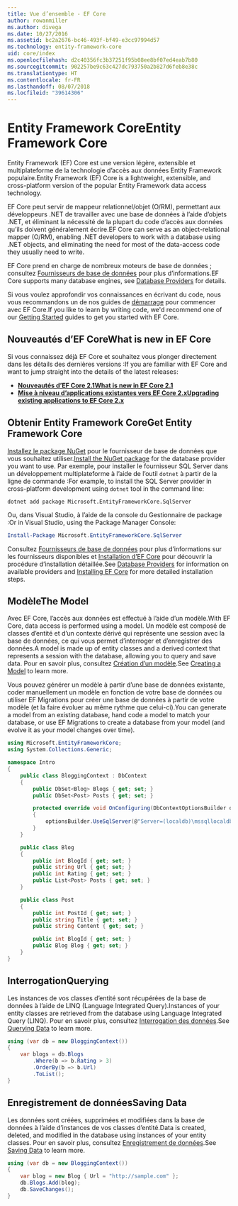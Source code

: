 ```yaml
---
title: Vue d’ensemble - EF Core
author: rowanmiller
ms.author: divega
ms.date: 10/27/2016
ms.assetid: bc2a2676-bc46-493f-bf49-e3cc97994d57
ms.technology: entity-framework-core
uid: core/index
ms.openlocfilehash: d2c40356fc3b37251f95b08ee8bf07ed4eab7b80
ms.sourcegitcommit: 902257be9c63c427dc793750a2b827d6feb8e38c
ms.translationtype: HT
ms.contentlocale: fr-FR
ms.lasthandoff: 08/07/2018
ms.locfileid: "39614306"
---
```

# <a name="entity-framework-core"></a><span data-ttu-id="a96b9-102">Entity Framework Core</span><span class="sxs-lookup"><span data-stu-id="a96b9-102">Entity Framework Core</span></span>

<span data-ttu-id="a96b9-103">Entity Framework (EF) Core est une version légère, extensible et multiplateforme de la technologie d’accès aux données Entity Framework populaire.</span><span class="sxs-lookup"><span data-stu-id="a96b9-103">Entity Framework (EF) Core is a lightweight, extensible, and cross-platform version of the popular Entity Framework data access technology.</span></span>

<span data-ttu-id="a96b9-104">EF Core peut servir de mappeur relationnel/objet (O/RM), permettant aux développeurs .NET de travailler avec une base de données à l’aide d’objets .NET, et éliminant la nécessité de la plupart du code d’accès aux données qu’ils doivent généralement écrire.</span><span class="sxs-lookup"><span data-stu-id="a96b9-104">EF Core can serve as an object-relational mapper (O/RM), enabling .NET developers to work with a database using .NET objects, and eliminating the need for most of the data-access code they usually need to write.</span></span>

<span data-ttu-id="a96b9-105">EF Core prend en charge de nombreux moteurs de base de données ; consultez [Fournisseurs de base de données](providers/index.md) pour plus d’informations.</span><span class="sxs-lookup"><span data-stu-id="a96b9-105">EF Core supports many database engines, see [Database Providers](providers/index.md) for details.</span></span>

<span data-ttu-id="a96b9-106">Si vous voulez approfondir vos connaissances en écrivant du code, nous vous recommandons un de nos guides de [démarrage](get-started/index.md) pour commencer avec EF Core.</span><span class="sxs-lookup"><span data-stu-id="a96b9-106">If you like to learn by writing code, we'd recommend one of our [Getting Started](get-started/index.md) guides to get you started with EF Core.</span></span>

## <a name="what-is-new-in-ef-core"></a><span data-ttu-id="a96b9-107">Nouveautés d’EF Core</span><span class="sxs-lookup"><span data-stu-id="a96b9-107">What is new in EF Core</span></span>

<span data-ttu-id="a96b9-108">Si vous connaissez déjà EF Core et souhaitez vous plonger directement dans les détails des dernières versions :</span><span class="sxs-lookup"><span data-stu-id="a96b9-108">If you are familiar with EF Core and want to jump straight into the details of the latest releases:</span></span>

- <span data-ttu-id="a96b9-109">**[Nouveautés d’EF Core 2.1](xref:core/what-is-new/ef-core-2.1)**</span><span class="sxs-lookup"><span data-stu-id="a96b9-109">**[What is new in EF Core 2.1](xref:core/what-is-new/ef-core-2.1)**</span></span>
- <span data-ttu-id="a96b9-110">**[Mise à niveau d’applications existantes vers EF Core 2.x](xref:core/miscellaneous/1x-2x-upgrade)**</span><span class="sxs-lookup"><span data-stu-id="a96b9-110">**[Upgrading existing applications to EF Core 2.x](xref:core/miscellaneous/1x-2x-upgrade)**</span></span>


## <a name="get-entity-framework-core"></a><span data-ttu-id="a96b9-111">Obtenir Entity Framework Core</span><span class="sxs-lookup"><span data-stu-id="a96b9-111">Get Entity Framework Core</span></span>

<span data-ttu-id="a96b9-112">[Installez le package NuGet](https://docs.nuget.org/ndocs/quickstart/use-a-package) pour le fournisseur de base de données que vous souhaitez utiliser.</span><span class="sxs-lookup"><span data-stu-id="a96b9-112">[Install the NuGet package](https://docs.nuget.org/ndocs/quickstart/use-a-package) for the database provider you want to use.</span></span> <span data-ttu-id="a96b9-113">Par exemple, pour installer le fournisseur SQL Server dans un développement multiplateforme à l’aide de l’outil `dotnet` à partir de la ligne de commande :</span><span class="sxs-lookup"><span data-stu-id="a96b9-113">For example, to install the SQL Server provider in cross-platform development using `dotnet` tool in the command line:</span></span>

``` Console
dotnet add package Microsoft.EntityFrameworkCore.SqlServer
```

<span data-ttu-id="a96b9-114">Ou, dans Visual Studio, à l’aide de la console du Gestionnaire de package :</span><span class="sxs-lookup"><span data-stu-id="a96b9-114">Or in Visual Studio, using the Package Manager Console:</span></span>

``` PowerShell
Install-Package Microsoft.EntityFrameworkCore.SqlServer
```
<span data-ttu-id="a96b9-115">Consultez [Fournisseurs de base de données](providers/index.md) pour plus d’informations sur les fournisseurs disponibles et [Installation d’EF Core](get-started/install/index.md) pour découvrir la procédure d’installation détaillée.</span><span class="sxs-lookup"><span data-stu-id="a96b9-115">See [Database Providers](providers/index.md) for information on available providers and [Installing EF Core](get-started/install/index.md) for more detailed installation steps.</span></span>

## <a name="the-model"></a><span data-ttu-id="a96b9-116">Modèle</span><span class="sxs-lookup"><span data-stu-id="a96b9-116">The Model</span></span>

<span data-ttu-id="a96b9-117">Avec EF Core, l’accès aux données est effectué à l’aide d’un modèle.</span><span class="sxs-lookup"><span data-stu-id="a96b9-117">With EF Core, data access is performed using a model.</span></span> <span data-ttu-id="a96b9-118">Un modèle est composé de classes d’entité et d’un contexte dérivé qui représente une session avec la base de données, ce qui vous permet d’interroger et d’enregistrer des données.</span><span class="sxs-lookup"><span data-stu-id="a96b9-118">A model is made up of entity classes and a derived context that represents a session with the database, allowing you to query and save data.</span></span> <span data-ttu-id="a96b9-119">Pour en savoir plus, consultez [Création d’un modèle](modeling/index.md).</span><span class="sxs-lookup"><span data-stu-id="a96b9-119">See [Creating a Model](modeling/index.md) to learn more.</span></span>

<span data-ttu-id="a96b9-120">Vous pouvez générer un modèle à partir d’une base de données existante, coder manuellement un modèle en fonction de votre base de données ou utiliser EF Migrations pour créer une base de données à partir de votre modèle (et la faire évoluer au même rythme que celui-ci).</span><span class="sxs-lookup"><span data-stu-id="a96b9-120">You can generate a model from an existing database, hand code a model to match your database, or use EF Migrations to create a database from your model (and evolve it as your model changes over time).</span></span>

``` csharp
using Microsoft.EntityFrameworkCore;
using System.Collections.Generic;

namespace Intro
{
    public class BloggingContext : DbContext
    {
        public DbSet<Blog> Blogs { get; set; }
        public DbSet<Post> Posts { get; set; }

        protected override void OnConfiguring(DbContextOptionsBuilder optionsBuilder)
        {
            optionsBuilder.UseSqlServer(@"Server=(localdb)\mssqllocaldb;Database=MyDatabase;Trusted_Connection=True;");
        }
    }

    public class Blog
    {
        public int BlogId { get; set; }
        public string Url { get; set; }
        public int Rating { get; set; }
        public List<Post> Posts { get; set; }
    }

    public class Post
    {
        public int PostId { get; set; }
        public string Title { get; set; }
        public string Content { get; set; }

        public int BlogId { get; set; }
        public Blog Blog { get; set; }
    }
}
```

## <a name="querying"></a><span data-ttu-id="a96b9-121">Interrogation</span><span class="sxs-lookup"><span data-stu-id="a96b9-121">Querying</span></span>

<span data-ttu-id="a96b9-122">Les instances de vos classes d’entité sont récupérées de la base de données à l’aide de LINQ (Language Integrated Query).</span><span class="sxs-lookup"><span data-stu-id="a96b9-122">Instances of your entity classes are retrieved from the database using Language Integrated Query (LINQ).</span></span> <span data-ttu-id="a96b9-123">Pour en savoir plus, consultez [Interrogation des données](querying/index.md).</span><span class="sxs-lookup"><span data-stu-id="a96b9-123">See [Querying Data](querying/index.md) to learn more.</span></span>

``` csharp
using (var db = new BloggingContext())
{
    var blogs = db.Blogs
        .Where(b => b.Rating > 3)
        .OrderBy(b => b.Url)
        .ToList();
}
```

## <a name="saving-data"></a><span data-ttu-id="a96b9-124">Enregistrement de données</span><span class="sxs-lookup"><span data-stu-id="a96b9-124">Saving Data</span></span>

<span data-ttu-id="a96b9-125">Les données sont créées, supprimées et modifiées dans la base de données à l’aide d’instances de vos classes d’entité.</span><span class="sxs-lookup"><span data-stu-id="a96b9-125">Data is created, deleted, and modified in the database using instances of your entity classes.</span></span> <span data-ttu-id="a96b9-126">Pour en savoir plus, consultez [Enregistrement de données](saving/index.md).</span><span class="sxs-lookup"><span data-stu-id="a96b9-126">See [Saving Data](saving/index.md) to learn more.</span></span>

``` csharp
using (var db = new BloggingContext())
{
    var blog = new Blog { Url = "http://sample.com" };
    db.Blogs.Add(blog);
    db.SaveChanges();
}
```
